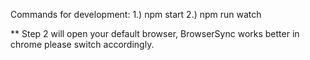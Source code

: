
Commands for development:
1.) npm start
2.) npm run watch

** Step 2 will open your default browser, BrowserSync works better in chrome please switch accordingly.


